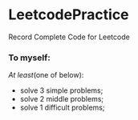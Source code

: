 # LeetcodePractice
Record Complete Code for Leetcode

### To myself: 
*At least*(one of below):
- solve 3 simple problems; 
- solve 2 middle problems;
- solve 1 difficult problems;
